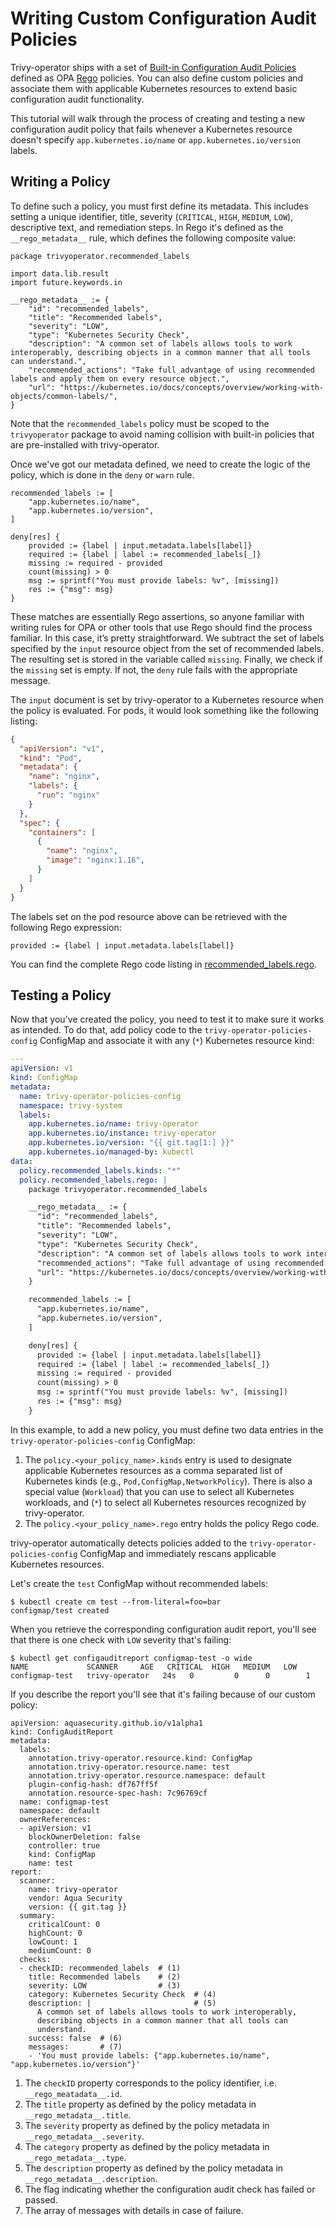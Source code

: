 # Writing Custom Configuration Audit Policies

Trivy-operator ships with a set of [Built-in Configuration Audit Policies] defined as OPA [Rego] policies. You can also
define custom policies and associate them with applicable Kubernetes resources to extend basic configuration audit
functionality.

This tutorial will walk through the process of creating and testing a new configuration audit policy that fails whenever
a Kubernetes resource doesn't specify `app.kubernetes.io/name` or `app.kubernetes.io/version` labels.

## Writing a Policy

To define such a policy, you must first define its metadata. This includes setting a unique identifier, title, severity
(`CRITICAL`, `HIGH`, `MEDIUM`, `LOW`), descriptive text, and remediation steps. In Rego it's defined as the
`__rego_metadata__` rule, which defines the following composite value:

```opa
package trivyoperator.recommended_labels

import data.lib.result
import future.keywords.in

__rego_metadata__ := {
    "id": "recommended_labels",
    "title": "Recommended labels",
    "severity": "LOW",
    "type": "Kubernetes Security Check",
    "description": "A common set of labels allows tools to work interoperably, describing objects in a common manner that all tools can understand.",
    "recommended_actions": "Take full advantage of using recommended labels and apply them on every resource object.",
    "url": "https://kubernetes.io/docs/concepts/overview/working-with-objects/common-labels/",
}
```

Note that the `recommended_labels` policy must be scoped to the `trivyoperator` package to avoid naming
collision with built-in policies that are pre-installed with trivy-operator.

Once we've got our metadata defined, we need to create the logic of the policy, which is done in the `deny` or `warn`
rule.

```opa
recommended_labels := [
	"app.kubernetes.io/name",
	"app.kubernetes.io/version",
]

deny[res] {
	provided := {label | input.metadata.labels[label]}
	required := {label | label := recommended_labels[_]}
	missing := required - provided
	count(missing) > 0
	msg := sprintf("You must provide labels: %v", [missing])
	res := {"msg": msg}
}
```

These matches are essentially Rego assertions, so anyone familiar with writing rules for OPA or other tools that use
Rego should find the process familiar. In this case, it’s pretty straightforward. We subtract the set of labels
specified by the `input` resource object from the set of recommended labels. The resulting set is stored in the variable
called `missing`. Finally, we check if the `missing` set is empty. If not, the `deny` rule fails with the appropriate
message.

The `input` document is set by trivy-operator to a Kubernetes resource when the policy is evaluated. For pods, it would look
something like the following listing:

```json
{
  "apiVersion": "v1",
  "kind": "Pod",
  "metadata": {
    "name": "nginx",
    "labels": {
      "run": "nginx"
    }
  },
  "spec": {
    "containers": [
      {
        "name": "nginx",
        "image": "nginx:1.16",
      }
    ]
  }
}
```

The labels set on the pod resource above can be retrieved with the following Rego expression:

```opa
provided := {label | input.metadata.labels[label]}
```

You can find the complete Rego code listing in [recommended_labels.rego](./recommended_labels.rego).

## Testing a Policy

Now that you've created the policy, you need to test it to make sure it works as intended. To do that, add policy code to
the `trivy-operator-policies-config` ConfigMap and associate it with any (`*`) Kubernetes resource kind:

```yaml
---
apiVersion: v1
kind: ConfigMap
metadata:
  name: trivy-operator-policies-config
  namespace: trivy-system
  labels:
    app.kubernetes.io/name: trivy-operator
    app.kubernetes.io/instance: trivy-operator
    app.kubernetes.io/version: "{{ git.tag[1:] }}"
    app.kubernetes.io/managed-by: kubectl
data:
  policy.recommended_labels.kinds: "*"
  policy.recommended_labels.rego: |
    package trivyoperator.recommended_labels

    __rego_metadata__ := {
      "id": "recommended_labels",
      "title": "Recommended labels",
      "severity": "LOW",
      "type": "Kubernetes Security Check",
      "description": "A common set of labels allows tools to work interoperably, describing objects in a common manner that all tools can understand.",
      "recommended_actions": "Take full advantage of using recommended labels and apply them on every resource object.",
      "url": "https://kubernetes.io/docs/concepts/overview/working-with-objects/common-labels/",
    }

    recommended_labels := [
      "app.kubernetes.io/name",
      "app.kubernetes.io/version",
    ]

    deny[res] {
      provided := {label | input.metadata.labels[label]}
      required := {label | label := recommended_labels[_]}
      missing := required - provided
      count(missing) > 0
      msg := sprintf("You must provide labels: %v", [missing])
      res := {"msg": msg}
    }
```

In this example, to add a new policy, you must define two data entries in the `trivy-operator-policies-config`
ConfigMap:

1. The `policy.<your_policy_name>.kinds` entry is used to designate applicable Kubernetes resources as a comma separated
   list of Kubernetes kinds (e.g., `Pod,ConfigMap,NetworkPolicy`). There is also a special value (`Workload`) that you
   can use to select all Kubernetes workloads, and (`*`) to select all Kubernetes resources recognized by trivy-operator.
2. The `policy.<your_policy_name>.rego` entry holds the policy Rego code.

trivy-operator automatically detects policies added to the `trivy-operator-policies-config` ConfigMap and immediately rescans
applicable Kubernetes resources.

Let's create the `test` ConfigMap without recommended labels:

```console
$ kubectl create cm test --from-literal=foo=bar
configmap/test created
```

When you retrieve the corresponding configuration audit report, you'll see that there is one check with `LOW` severity
that's failing:

```console
$ kubectl get configauditreport configmap-test -o wide
NAME             SCANNER     AGE   CRITICAL  HIGH   MEDIUM   LOW
configmap-test   trivy-operator   24s   0         0      0        1
```

If you describe the report you'll see that it's failing because of our custom policy:

``` { .yaml .annotate }
apiVersion: aquasecurity.github.io/v1alpha1
kind: ConfigAuditReport
metadata:
  labels:
    annotation.trivy-operator.resource.kind: ConfigMap
    annotation.trivy-operator.resource.name: test
    annotation.trivy-operator.resource.namespace: default
    plugin-config-hash: df767ff5f
    annotation.resource-spec-hash: 7c96769cf
  name: configmap-test
  namespace: default
  ownerReferences:
  - apiVersion: v1
    blockOwnerDeletion: false
    controller: true
    kind: ConfigMap
    name: test
report:
  scanner:
    name: trivy-operator
    vendor: Aqua Security
    version: {{ git.tag }}
  summary:
    criticalCount: 0
    highCount: 0
    lowCount: 1
    mediumCount: 0
  checks:
  - checkID: recommended_labels  # (1)
    title: Recommended labels    # (2)
    severity: LOW                # (3)
    category: Kubernetes Security Check  # (4)
    description: |                       # (5)
      A common set of labels allows tools to work interoperably,
      describing objects in a common manner that all tools can
      understand.
    success: false  # (6)
    messages:       # (7)
    - 'You must provide labels: {"app.kubernetes.io/name", "app.kubernetes.io/version"}'
```

1. The `checkID` property corresponds to the policy identifier, i.e. `__rego_meatadata__.id`.
2. The `title` property as defined by the policy metadata in `__rego_metadata__.title`.
3. The `severity` property as defined by the policy metadata in `__rego_metadata__.severity`.
4. The `category` property as defined by the policy metadata in `__rego_metadata__.type`.
5. The `description` property as defined by the policy metadata in `__rego_metadata__.description`.
6. The flag indicating whether the configuration audit check has failed or passed.
7. The array of messages with details in case of failure.

[Built-in Configuration Audit Policies]: ../docs/configuration-auditing/built-in-policies.md
[Rego]: https://www.openpolicyagent.org/docs/latest/#rego
[recommended labels]: https://kubernetes.io/docs/concepts/overview/working-with-objects/common-labels
